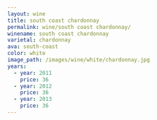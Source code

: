 ```yaml
---
layout: wine
title: south coast chardonnay
permalink: wine/south coast chardonnay/
winename: south coast chardonnay
varietal: chardonnay
ava: south-coast
color: white
image_path: /images/wine/white/chardonnay.jpg
years:
  - year: 2011
    price: 36
  - year: 2012
    price: 36
  - year: 2013
    price: 36
---
```



